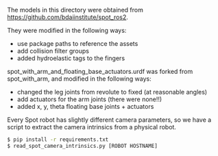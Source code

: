 
The models in this directory were obtained from https://github.com/bdaiinstitute/spot_ros2.

They were modified in the following ways:
- use package paths to reference the assets
- add collision filter groups
- added hydroelastic tags to the fingers

spot_with_arm_and_floating_base_actuators.urdf was forked from spot_with_arm, and modified in the following ways:
- changed the leg joints from revolute to fixed (at reasonable angles)
- add actuators for the arm joints (there were none!!)
- added x, y, theta floating base joints + actuators

Every Spot robot has slightly different camera parameters, so we have a script to extract the camera intrinsics from a physical robot.

```bash
$ pip install -r requirements.txt
$ read_spot_camera_intrinsics.py [ROBOT HOSTNAME]
```
